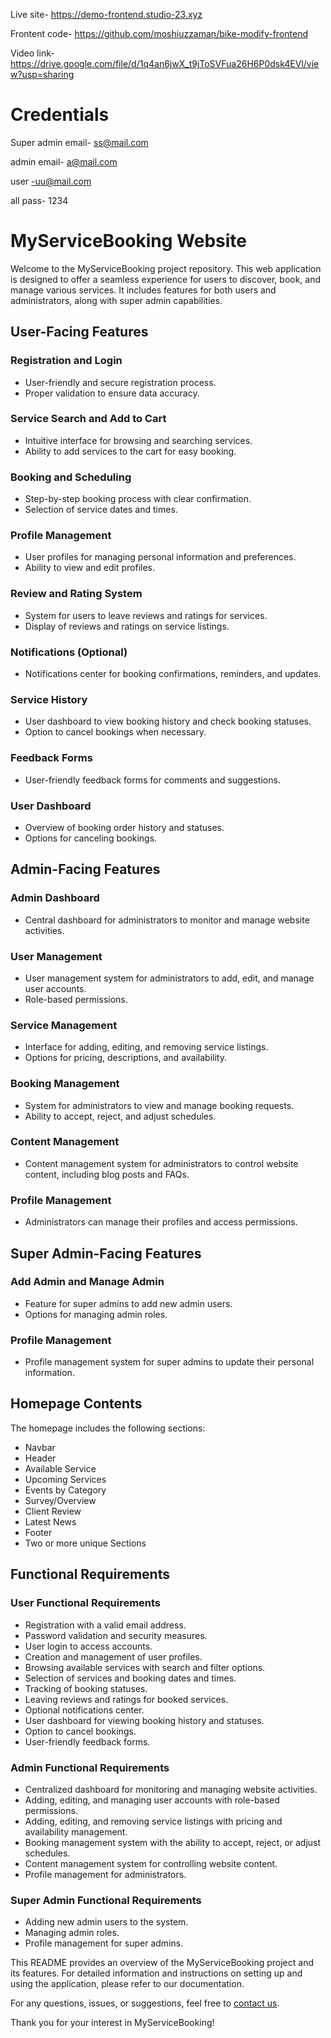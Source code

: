 Live site- https://demo-frontend.studio-23.xyz

Frontent code- https://github.com/moshiuzzaman/bike-modify-frontend

Video link-https://drive.google.com/file/d/1q4an6jwX_t9jToSVFua26H6P0dsk4EVl/view?usp=sharing


# Credentials


Super admin email- ss@mail.com

admin email- a@mail.com

user -uu@mail.com

all pass- 1234


# MyServiceBooking Website

Welcome to the MyServiceBooking project repository. This web application is designed to offer a seamless experience for users to discover, book, and manage various services. It includes features for both users and administrators, along with super admin capabilities.

## User-Facing Features

### Registration and Login
- User-friendly and secure registration process.
- Proper validation to ensure data accuracy.

### Service Search and Add to Cart
- Intuitive interface for browsing and searching services.
- Ability to add services to the cart for easy booking.

### Booking and Scheduling
- Step-by-step booking process with clear confirmation.
- Selection of service dates and times.

### Profile Management
- User profiles for managing personal information and preferences.
- Ability to view and edit profiles.

### Review and Rating System
- System for users to leave reviews and ratings for services.
- Display of reviews and ratings on service listings.

### Notifications (Optional)
- Notifications center for booking confirmations, reminders, and updates.

### Service History
- User dashboard to view booking history and check booking statuses.
- Option to cancel bookings when necessary.

### Feedback Forms
- User-friendly feedback forms for comments and suggestions.

### User Dashboard
- Overview of booking order history and statuses.
- Options for canceling bookings.

## Admin-Facing Features

### Admin Dashboard
- Central dashboard for administrators to monitor and manage website activities.

### User Management
- User management system for administrators to add, edit, and manage user accounts.
- Role-based permissions.

### Service Management
- Interface for adding, editing, and removing service listings.
- Options for pricing, descriptions, and availability.

### Booking Management
- System for administrators to view and manage booking requests.
- Ability to accept, reject, and adjust schedules.

### Content Management
- Content management system for administrators to control website content, including blog posts and FAQs.

### Profile Management
- Administrators can manage their profiles and access permissions.

## Super Admin-Facing Features

### Add Admin and Manage Admin
- Feature for super admins to add new admin users.
- Options for managing admin roles.

### Profile Management
- Profile management system for super admins to update their personal information.

## Homepage Contents

The homepage includes the following sections:

- Navbar
- Header
- Available Service
- Upcoming Services
- Events by Category
- Survey/Overview
- Client Review
- Latest News
- Footer
- Two or more unique Sections

## Functional Requirements

### User Functional Requirements

- Registration with a valid email address.
- Password validation and security measures.
- User login to access accounts.
- Creation and management of user profiles.
- Browsing available services with search and filter options.
- Selection of services and booking dates and times.
- Tracking of booking statuses.
- Leaving reviews and ratings for booked services.
- Optional notifications center.
- User dashboard for viewing booking history and statuses.
- Option to cancel bookings.
- User-friendly feedback forms.

### Admin Functional Requirements

- Centralized dashboard for monitoring and managing website activities.
- Adding, editing, and managing user accounts with role-based permissions.
- Adding, editing, and removing service listings with pricing and availability management.
- Booking management system with the ability to accept, reject, or adjust schedules.
- Content management system for controlling website content.
- Profile management for administrators.

### Super Admin Functional Requirements

- Adding new admin users to the system.
- Managing admin roles.
- Profile management for super admins.

This README provides an overview of the MyServiceBooking project and its features. For detailed information and instructions on setting up and using the application, please refer to our documentation.

For any questions, issues, or suggestions, feel free to [contact us](mailto:contact@example.com).

Thank you for your interest in MyServiceBooking!
